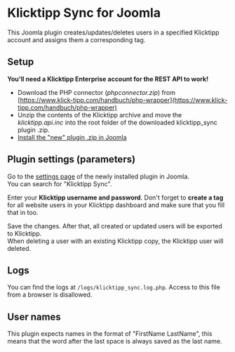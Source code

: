 # Klicktipp Sync for Joomla
This Joomla plugin creates/updates/deletes users in a specified Klicktipp account and assigns them a corresponding tag.

## Setup
**You'll need a Klicktipp Enterprise account for the REST API to work!**

* Download the PHP connector (*phpconnector.zip*) from [https://www.klick-tipp.com/handbuch/php-wrapper](https://www.klick-tipp.com/handbuch/php-wrapper)
* Unzip the contents of the Klicktipp archive and move the *klicktipp.api.inc* into the root folder of the downloaded klicktipp_sync plugin .zip.
* [Install the "new" plugin .zip in Joomla](https://docs.joomla.org/Installing_an_extension)

## Plugin settings (parameters)
Go to the [settings page](https://docs.joomla.org/Administration_of_a_Plugin_in_Joomla) of the newly installed plugin in Joomla.  
You can search for "Klicktipp Sync".

Enter your **Klicktipp username and password**.
Don't forget to **create a tag** for all website users in your Klicktipp dashboard and make sure that you fill that in too.

Save the changes. After that, all created or updated users will be exported to Klicktipp.  
When deleting a user with an existing Klicktipp copy, the Klicktipp user will deleted.

## Logs
You can find the logs at `/logs/klicktipp_sync.log.php`. Access to this file from a browser is disallowed.

## User names
This plugin expects names in the format of "FirstName LastName", this means that the word after the last space is always saved as the last name.
